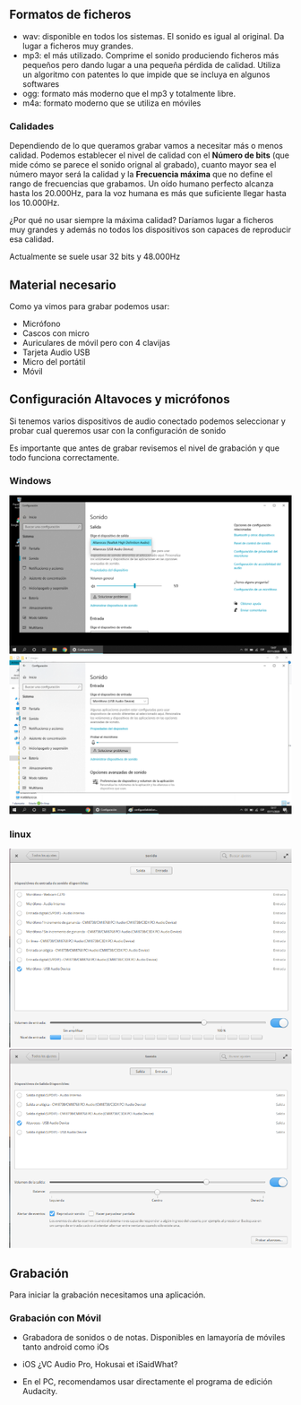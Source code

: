 

## Formatos de ficheros

* wav: disponible en todos los sistemas. El sonido es igual al original. Da lugar a ficheros muy grandes.
* mp3: el más utilizado. Comprime el sonido produciendo ficheros más pequeños pero dando lugar a una pequeña pérdida de calidad. Utiliza un algoritmo con patentes lo que impide que se incluya en algunos softwares
* ogg: formato más moderno que el mp3 y totalmente libre.
* m4a: formato moderno que se utiliza en móviles

### Calidades 

Dependiendo de lo que queramos grabar vamos a necesitar más o menos calidad. Podemos establecer el nivel de calidad con el **Número de bits** (que mide cómo se parece el sonido orignal al grabado), cuanto mayor sea el número mayor será la calidad y la **Frecuencia máxima** que no define el rango  de frecuencias que grabamos. Un oído humano perfecto alcanza hasta los 20.000Hz, para la voz humana es más que suficiente llegar hasta los 10.000Hz. 

¿Por qué no usar siempre la máxima calidad? Daríamos lugar a ficheros muy grandes y además no todos los dispositivos son capaces de reproducir esa calidad.

Actualmente se suele usar 32 bits y 48.000Hz

## Material necesario

Como ya vimos para grabar podemos usar:

* Micrófono
* Cascos con micro
* Auriculares de móvil pero con 4 clavijas
* Tarjeta Audio USB
* Micro del portátil
* Móvil

## Configuración Altavoces y micrófonos

Si tenemos varios dispositivos de audio conectado podemos seleccionar y probar cual queremos usar con la configuración de sonido

Es importante que antes de grabar revisemos el nivel de grabación y que todo funciona correctamente.

### Windows
![](./images/configuraSalidaSonidoWindows.png)
![](./images/configuraEntradaSonidoWindows.png)


### linux
![](./images/ConfiguracionMicroLinux.png)
![](./images/ConfiguracionAltavocesLinux.png)


## Grabación 

Para iniciar la grabación necesitamos una aplicación.

### Grabación con Móvil

* Grabadora de sonidos o de notas. Disponibles en lamayoría de móviles tanto android como iOs


* iOS ¿VC Audio Pro, Hokusai et iSaidWhat?

* En el PC, recomendamos usar directamente el programa de edición Audacity.

